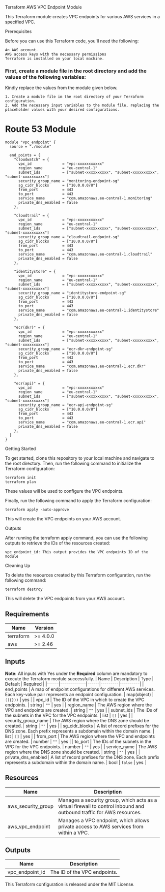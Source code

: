 Terraform AWS VPC Endpoint Module

This Terraform module creates VPC endpoints for various AWS services in a specified VPC.

Prerequisites

Before you can use this Terraform code, you'll need the following:

    An AWS account.
    AWS access keys with the necessary permissions
    Terraform is installed on your local machine.

### First, create a module file in the root directory and add the values of the following variables:

Kindly replace the values from the module given below.

    1. Create a module file in the root directory of your Terraform configuration.
    2. Add the necessary input variables to the module file, replacing the placeholder values with your desired configurations.
        

# Route 53 Module ########################################################################################################
```
module "vpc_endpoint" {
  source = "./module"

  end_points = {
    "cloudwatch" = {
      vpc_id              = "vpc-xxxxxxxxxxx"
      region_name         = "eu-central-1"
      subnet_ids          = ["subnet-xxxxxxxxxx", "subnet-xxxxxxxxxx", "subnet-xxxxxxxxxx"]
      security_group_name = "monitoring-endpoint-sg"
      sg_cidr_blocks      = ["10.0.0.0/8"]
      from_port           = 443
      to_port             = 443
      service_name        = "com.amazonaws.eu-central-1.monitoring"
      private_dns_enabled = false
    },

    "cloudtrail" = {
      vpc_id              = "vpc-xxxxxxxxxxx"
      region_name         = "eu-central-1"
      subnet_ids          = ["subnet-xxxxxxxxxx", "subnet-xxxxxxxxxx", "subnet-xxxxxxxxxx"]
      security_group_name = "cloudtrail-endpoint-sg"
      sg_cidr_blocks      = ["10.0.0.0/8"]
      from_port           = 443
      to_port             = 443
      service_name        = "com.amazonaws.eu-central-1.cloudtrail"
      private_dns_enabled = false
    },

    "identitystore" = {
      vpc_id              = "vpc-xxxxxxxxxxx"
      region_name         = "eu-central-1"
      subnet_ids          = ["subnet-xxxxxxxxxx", "subnet-xxxxxxxxxx", "subnet-xxxxxxxxxx"]
      security_group_name = "identitystore-endpoint-sg"
      sg_cidr_blocks      = ["10.0.0.0/8"]
      from_port           = 443
      to_port             = 443
      service_name        = "com.amazonaws.eu-central-1.identitystore"
      private_dns_enabled = false
    },

    "ecr(dkr)" = {
      vpc_id              = "vpc-xxxxxxxxxxx"
      region_name         = "eu-central-1"
      subnet_ids          = ["subnet-xxxxxxxxxx", "subnet-xxxxxxxxxx", "subnet-xxxxxxxxxx"]
      security_group_name = "ecr-dkr-endpoint-sg"
      sg_cidr_blocks      = ["10.0.0.0/8"]
      from_port           = 443
      to_port             = 443
      service_name        = "com.amazonaws.eu-central-1.ecr.dkr"
      private_dns_enabled = false
    },

    "ecr(api)" = {
      vpc_id              = "vpc-xxxxxxxxxxx"
      region_name         = "eu-central-1"
      subnet_ids          = ["subnet-xxxxxxxxxx", "subnet-xxxxxxxxxx", "subnet-xxxxxxxxxx"]
      security_group_name = "ecr-api-endpoint-sg"
      sg_cidr_blocks      = ["10.0.0.0/8"]
      from_port           = 443
      to_port             = 443
      service_name        = "com.amazonaws.eu-central-1.ecr.api"
      private_dns_enabled = false
    },
  }
}
```

Getting Started

To get started, clone this repository to your local machine and navigate to the root directory. Then, run the following command to initialize the Terraform configuration:

```
terraform init
terraform plan
```

These values will be used to configure the VPC endpoints.

Finally, run the following command to apply the Terraform configuration:

```
terraform apply -auto-approve
```

This will create the VPC endpoints on your AWS account.

Outputs

After running the terraform apply command, you can use the following outputs to retrieve the IDs of the resources created:

    vpc_endpoint_id: This output provides the VPC endpoints ID of the module
    

Cleaning Up

To delete the resources created by this Terraform configuration, run the following command:

```
terraform destroy
```

This will delete the VPC endpoints from your AWS account.


## Requirements

| Name | Version |
|------|---------|
| terraform | >= 4.0.0 |
| aws | >= 2.46 |


## Inputs
**Note:** All inputs with Yes under the **Required** column are mandatory to execute the Terraform module successfully.
| Name | Description | Type	| Default | Required |
|------|-------------|------|---------|----------|
| end_points | A map of endpoint configurations for different AWS services. Each key-value pair represents an endpoint configuration. | map(object) | ```(({}))``` | yes |
| vpc_id | The ID of the VPC in which to create the VPC endpoints. | string | ```""``` | yes |
| region_name | The AWS region where the VPC and endpoints are created. | string | ```""``` | yes |
| subnet_ids | The IDs of the subnets in the VPC for the VPC endpoints. | list | ```[]``` | yes |
| security_group_name | The AWS region where the DNS zone should be created. | string | ```""``` | yes |
| sg_cidr_blocks | A list of record prefixes for the DNS zone. Each prefix represents a subdomain within the domain name. | list |	```[]``` | yes |
| from_port | The AWS region where the VPC and endpoints are created. | number | ```""``` | yes |
| to_port | The IDs of the subnets in the VPC for the VPC endpoints. | number | ```""``` | yes |
| service_name | The AWS region where the DNS zone should be created. | string | ```""``` | yes |
| private_dns_enabled | A list of record prefixes for the DNS zone. Each prefix represents a subdomain within the domain name. | bool |	```false``` | yes |


## Resources
| Name | Description |
|-----|-------------|
| aws_security_group | Manages a security group, which acts as a virtual firewall to control inbound and outbound traffic for AWS resources. |
| aws_vpc_endpoint | Manages a VPC endpoint, which allows private access to AWS services from within a VPC. |


## Outputs
| Name | Description |
|-----|-------------|
| vpc_endpoint_id | The ID of the VPC endpoints. |


This Terraform configuration is released under the MIT License.

